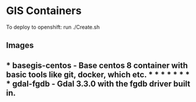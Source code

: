 <h1>GIS Containers</h1>

To deploy to openshift: 
run ./Create.sh

<h2>Images<h2>
* basegis-centos - Base centos 8 container with basic tools like git, docker, which etc.
* * * * * * * * gdal-fgdb - Gdal 3.3.0 with the fgdb driver built in.
